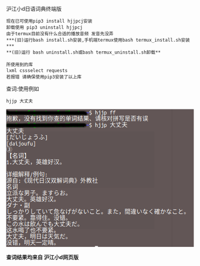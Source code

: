 沪江小d日语词典终端版
```
现在已可使用pip3 install hjjpcj安装
卸载使用 pip3 uninstall hjjpcj
由于termux目前没有什么合适的播放音频 发音先没弄
***(旧)运行bash install.sh安装,手机端termux使用bash termux_install.sh安装***
**(旧)运行 bash uninstall.sh或bash termux_uninstall.sh卸载**

所使用到的库
lxml cssselect requests
若报错 请确保使用pip3安装了以上库
```
查词:使用例如
```
hjjp 大丈夫
```

![](https://github.com/Asutorufa/hujiang-japanese-dict/raw/master/%E6%BC%94%E7%A4%BA.png)

**查词结果均来自 沪江小d网页版**
